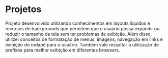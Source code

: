 # Projetos
Projeto desenvolvido utilizando conhecimentos em layouts líquidos e recursos de backgrounds que permitem que o usuário possa expandir ou reduzir o tamanho da tela sem ter problemas de exibição. Além disso, utilizei conceitos de formatação de menus, imagens, navegação em links e exibição do rodapé para o usuário. Também vale ressaltar a utilização de prefixos para melhor exibição em diferentes browsers.
